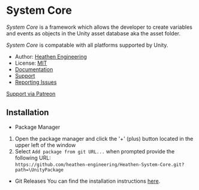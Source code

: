 # System Core

_System Core_ is a framework which allows the developer to create variables and events as objects in the Unity asset database aka the asset folder.

_System Core_ is compatable with all platforms supported by Unity.

* Author: [Heathen Engineering](https://www.heathenengineering.com)
* License: [MIT](http://www.opensource.org/licenses/mit-license.php)
* [Documentation](https://kb.heathenengineering.com/assets/system-core)
* [Support](https://discord.gg/6X3xrRc)
* [Reporting Issues](https://github.com/heathen-engineering/Heathen-System-Core/issues)
  
[Support via Patreon](https://www.patreon.com/join/HeathenEngineering)

## Installation
* Package Manager
1) Open the package manager and click the '+' (plus) button located in the upper left of the window
2) Select `Add package from git URL...` when prompted provide the following URL:  
`https://github.com/heathen-engineering/Heathen-System-Core.git?path=\UnityPackage`  

* Git Releases
You can find the installation instructions [here](https://github.com/heathen-engineering/Heathen-System-Core/releases).
